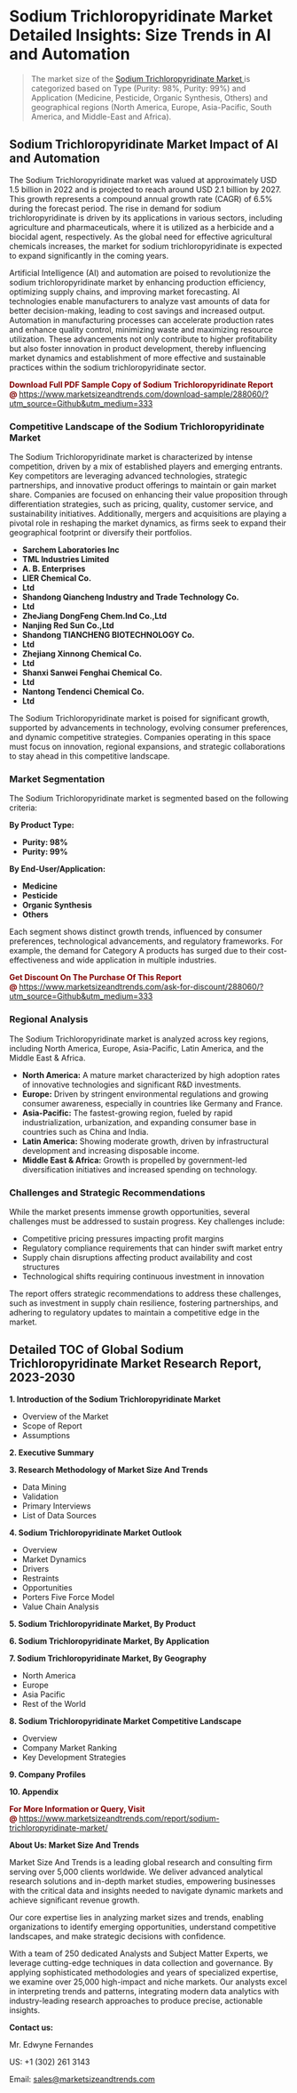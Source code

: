 <h1>Sodium Trichloropyridinate Market Detailed Insights: Size Trends in AI and Automation</h1><blockquote><p>The market size of the <a href="https://www.marketsizeandtrends.com/download-sample/288060/?utm_source=Github&amp;utm_medium=333" target="_blank">Sodium Trichloropyridinate Market </a>is categorized based on Type (Purity: 98%, Purity: 99%) and Application (Medicine, Pesticide, Organic Synthesis, Others) and geographical regions (North America, Europe, Asia-Pacific, South America, and Middle-East and Africa).</p></blockquote><p><h2>Sodium Trichloropyridinate Market Impact of AI and Automation</h2><p>The Sodium Trichloropyridinate market was valued at approximately USD 1.5 billion in 2022 and is projected to reach around USD 2.1 billion by 2027. This growth represents a compound annual growth rate (CAGR) of 6.5% during the forecast period. The rise in demand for sodium trichloropyridinate is driven by its applications in various sectors, including agriculture and pharmaceuticals, where it is utilized as a herbicide and a biocidal agent, respectively. As the global need for effective agricultural chemicals increases, the market for sodium trichloropyridinate is expected to expand significantly in the coming years.</p><p>Artificial Intelligence (AI) and automation are poised to revolutionize the sodium trichloropyridinate market by enhancing production efficiency, optimizing supply chains, and improving market forecasting. AI technologies enable manufacturers to analyze vast amounts of data for better decision-making, leading to cost savings and increased output. Automation in manufacturing processes can accelerate production rates and enhance quality control, minimizing waste and maximizing resource utilization. These advancements not only contribute to higher profitability but also foster innovation in product development, thereby influencing market dynamics and establishment of more effective and sustainable practices within the sodium trichloropyridinate sector.</p></p><p><strong><span style="color: #800000;">Download Full PDF Sample Copy of Sodium Trichloropyridinate Report @</span>&nbsp;</strong><a href="https://www.marketsizeandtrends.com/download-sample/288060/?utm_source=Github&amp;utm_medium=333">https://www.marketsizeandtrends.com/download-sample/288060/?utm_source=Github&amp;utm_medium=333</a></p><h3>Competitive Landscape of the Sodium Trichloropyridinate Market</h3><p>The Sodium Trichloropyridinate market is characterized by intense competition, driven by a mix of established players and emerging entrants. Key competitors are leveraging advanced technologies, strategic partnerships, and innovative product offerings to maintain or gain market share. Companies are focused on enhancing their value proposition through differentiation strategies, such as pricing, quality, customer service, and sustainability initiatives. Additionally, mergers and acquisitions are playing a pivotal role in reshaping the market dynamics, as firms seek to expand their geographical footprint or diversify their portfolios.</p><p><strong><p><ul><li>Sarchem Laboratories Inc </li><li> TML Industries Limited </li><li> A. B. Enterprises </li><li> LIER Chemical Co. </li><li> Ltd </li><li> Shandong Qiancheng Industry and Trade Technology Co. </li><li> Ltd </li><li> ZheJiang DongFeng Chem.Ind Co.,Ltd </li><li> Nanjing Red Sun Co.,Ltd </li><li> Shandong TIANCHENG BIOTECHNOLOGY Co. </li><li> Ltd </li><li> Zhejiang Xinnong Chemical Co. </li><li> Ltd </li><li> Shanxi Sanwei Fenghai Chemical Co. </li><li> Ltd </li><li> Nantong Tendenci Chemical Co. </li><li> Ltd</p></li></ul></p></strong></p><p>The Sodium Trichloropyridinate market is poised for significant growth, supported by advancements in technology, evolving consumer preferences, and dynamic competitive strategies. Companies operating in this space must focus on innovation, regional expansions, and strategic collaborations to stay ahead in this competitive landscape.</p><h3>Market Segmentation</h3><p>The Sodium Trichloropyridinate market is segmented based on the following criteria:</p><p><strong>By Product Type:</strong></p><p><strong><p><ul><li>Purity: 98% </li><li> Purity: 99%</p></li></ul></p></strong></p><p><strong>By End-User/Application:</strong></p><p><strong><p><ul><li>Medicine </li><li> Pesticide </li><li> Organic Synthesis </li><li> Others</p></li></ul></p></strong></p><p>Each segment shows distinct growth trends, influenced by consumer preferences, technological advancements, and regulatory frameworks. For example, the demand for Category A products has surged due to their cost-effectiveness and wide application in multiple industries.</p><p><strong><span style="color: #800000;">Get Discount On The Purchase Of This Report @&nbsp;</span></strong><a href="https://www.marketsizeandtrends.com/ask-for-discount/288060/?utm_source=Github&amp;utm_medium=333">https://www.marketsizeandtrends.com/ask-for-discount/288060/?utm_source=Github&amp;utm_medium=333</a></p><h3>Regional Analysis</h3><p>The Sodium Trichloropyridinate market is analyzed across key regions, including North America, Europe, Asia-Pacific, Latin America, and the Middle East &amp; Africa.</p><ul><li><strong>North America:</strong> A mature market characterized by high adoption rates of innovative technologies and significant R&amp;D investments.</li><li><strong>Europe:</strong> Driven by stringent environmental regulations and growing consumer awareness, especially in countries like Germany and France.</li><li><strong>Asia-Pacific:</strong> The fastest-growing region, fueled by rapid industrialization, urbanization, and expanding consumer base in countries such as China and India.</li><li><strong>Latin America:</strong> Showing moderate growth, driven by infrastructural development and increasing disposable income.</li><li><strong>Middle East &amp; Africa:</strong> Growth is propelled by government-led diversification initiatives and increased spending on technology.</li></ul><h3>Challenges and Strategic Recommendations</h3><p>While the market presents immense growth opportunities, several challenges must be addressed to sustain progress. Key challenges include:</p><ul><li>Competitive pricing pressures impacting profit margins</li><li>Regulatory compliance requirements that can hinder swift market entry</li><li>Supply chain disruptions affecting product availability and cost structures</li><li>Technological shifts requiring continuous investment in innovation</li></ul><p>The report offers strategic recommendations to address these challenges, such as investment in supply chain resilience, fostering partnerships, and adhering to regulatory updates to maintain a competitive edge in the market.</p><h2>Detailed TOC of Global Sodium Trichloropyridinate Market Research Report, 2023-2030</h2><p><strong>1. Introduction of the Sodium Trichloropyridinate Market</strong></p><ul><li>Overview of the Market</li><li>Scope of Report</li><li>Assumptions&nbsp;</li></ul><p><strong>2. Executive Summary</strong></p><p><strong>3. Research Methodology of <strong>Market Size And Trends</strong></strong></p><ul><li>Data Mining</li><li>Validation</li><li>Primary Interviews</li><li>List of Data Sources&nbsp;</li></ul><p><strong>4. Sodium Trichloropyridinate Market Outlook</strong></p><ul><li>Overview</li><li>Market Dynamics</li><li>Drivers</li><li>Restraints</li><li>Opportunities</li><li>Porters Five Force Model</li><li>Value Chain Analysis&nbsp;</li></ul><p><strong>5. Sodium Trichloropyridinate Market, By Product</strong></p><p><strong>6. Sodium Trichloropyridinate Market, By Application</strong></p><p><strong>7. Sodium Trichloropyridinate Market, By Geography</strong></p><ul><li>North America</li><li>Europe</li><li>Asia Pacific</li><li>Rest of the World&nbsp;</li></ul><p><strong>8. Sodium Trichloropyridinate Market Competitive Landscape</strong></p><ul><li>Overview</li><li>Company Market Ranking</li><li>Key Development Strategies&nbsp;</li></ul><p><strong>9. Company Profiles</strong></p><p><strong>10. Appendix</strong></p><p><strong><span style="color: #800000;">For More Information or Query, Visit @&nbsp;</span></strong><a href="https://www.marketsizeandtrends.com/report/sodium-trichloropyridinate-market/">https://www.marketsizeandtrends.com/report/sodium-trichloropyridinate-market/</a></p><p></p><p><strong>About Us:&nbsp;Market Size And Trends</strong></p><p>Market Size And Trends&nbsp;is a leading global research and consulting firm serving over 5,000 clients worldwide. We deliver advanced analytical research solutions and in-depth market studies, empowering businesses with the critical data and insights needed to navigate dynamic markets and achieve significant revenue growth.</p><p>Our core expertise lies in analyzing market sizes and trends, enabling organizations to identify emerging opportunities, understand competitive landscapes, and make strategic decisions with confidence.</p><p>With a team of 250 dedicated Analysts and Subject Matter Experts, we leverage cutting-edge techniques in data collection and governance. By applying sophisticated methodologies and years of specialized expertise, we examine over 25,000 high-impact and niche markets. Our analysts excel in interpreting trends and patterns, integrating modern data analytics with industry-leading research approaches to produce precise, actionable insights.</p><p><strong>Contact us:</strong></p><p>Mr. Edwyne Fernandes</p><p>US: +1 (302) 261 3143</p><p>Email: <a href="mailto:sales@marketsizeandtrends.com">sales@marketsizeandtrends.com</a>&nbsp;</p>
